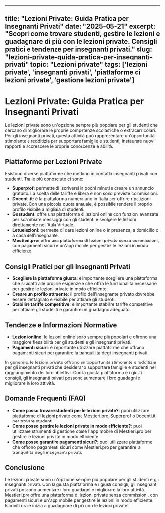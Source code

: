 
---
title: "Lezioni Private: Guida Pratica per Insegnanti Privati"
date: "2025-05-21"
excerpt: "Scopri come trovare studenti, gestire le lezioni e guadagnare di più con le lezioni private. Consigli pratici e tendenze per insegnanti privati."
slug: "lezioni-private-guida-pratica-per-insegnanti-privati"
topic: "Lezioni private"
tags: ['lezioni private', 'insegnanti privati', 'piattaforme di lezioni private', 'gestione lezioni private']
---

# Lezioni Private: Guida Pratica per Insegnanti Privati

Le lezioni private sono un'opzione sempre più popolare per gli studenti che cercano di migliorare le proprie competenze scolastiche o extracurricolari. Per gli insegnanti privati, questa attività può rappresentare un'opportunità stimolante e redditizia per supportare famiglie e studenti, instaurare nuovi rapporti e accrescere le proprie conoscenze e abilità.

## Piattaforme per Lezioni Private

Esistono diverse piattaforme che mettono in contatto insegnanti privati con studenti. Tra le più conosciute ci sono:

*   **Superprof**: permette di iscriversi in pochi minuti e creare un annuncio gratuito. La scelta delle tariffe è libera e non sono previste commissioni.
*   **Docenti.it**: è la piattaforma numero uno in Italia per offrire ripetizioni private. Con una piccola quota annuale, è possibile rendere il proprio profilo visibile a migliaia di studenti.
*   **Gostudent**: offre una piattaforma di lezioni online con funzioni avanzate per scambiare messaggi con gli studenti e svolgere le lezioni direttamente nell'Aula Virtuale.
*   **Letuelezioni**: permette di dare lezioni online o in presenza, a domicilio o a casa dell'insegnante.
*   **Mestieri.pro**: offre una piattaforma di lezioni private senza commissioni, con pagamenti sicuri e un'app mobile per gestire le lezioni in modo efficiente.

## Consigli Pratici per gli Insegnanti Privati

*   **Scegliere la piattaforma giusta**: è importante scegliere una piattaforma che si adatti alle proprie esigenze e che offra le funzionalità necessarie per gestire le lezioni private in modo efficiente.
*   **Creare un profilo attraente**: il profilo dell'insegnante privato dovrebbe essere dettagliato e visibile per attirare gli studenti.
*   **Stabilire tariffe competitive**: è importante stabilire tariffe competitive per attirare gli studenti e garantire un guadagno adeguato.

## Tendenze e Informazioni Normative

*   **Lezioni online**: le lezioni online sono sempre più popolari e offrono una maggiore flessibilità per gli studenti e gli insegnanti privati.
*   **Pagamenti sicuri**: è importante utilizzare piattaforme che offrano pagamenti sicuri per garantire la tranquillità degli insegnanti privati.

In generale, le lezioni private offrono un'opportunità stimolante e redditizia per gli insegnanti privati che desiderano supportare famiglie e studenti nel raggiungimento dei loro obiettivi. Con la giusta piattaforma e i giusti consigli, gli insegnanti privati possono aumentare i loro guadagni e migliorare la loro attività.

## Domande Frequenti (FAQ)

*   **Come posso trovare studenti per le lezioni private?**: puoi utilizzare piattaforme di lezioni private come Mestieri.pro, Superprof o Docenti.it per trovare studenti.
*   **Come posso gestire le lezioni private in modo efficiente?**: puoi utilizzare strumenti di gestione come l'app mobile di Mestieri.pro per gestire le lezioni private in modo efficiente.
*   **Come posso garantire pagamenti sicuri?**: puoi utilizzare piattaforme che offrono pagamenti sicuri come Mestieri.pro per garantire la tranquillità degli insegnanti privati.

## Conclusione

Le lezioni private sono un'opzione sempre più popolare per gli studenti e gli insegnanti privati. Con la giusta piattaforma e i giusti consigli, gli insegnanti privati possono aumentare i loro guadagni e migliorare la loro attività. Mestieri.pro offre una piattaforma di lezioni private senza commissioni, con pagamenti sicuri e un'app mobile per gestire le lezioni in modo efficiente. Iscriviti ora e inizia a guadagnare di più con le lezioni private!
